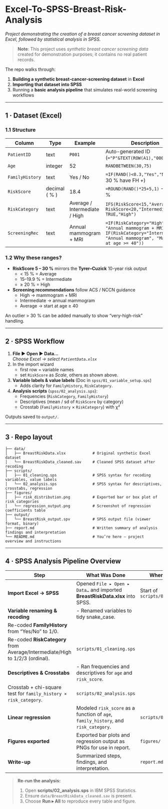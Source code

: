 # Excel-To-SPSS-Breast-Risk-Analysis

_Project demonstrating the creation of a breast cancer screening dataset in Excel, followed by statistical analysis in SPSS._

> **Note**: This project uses *synthetic breast cancer screening data* created for demonstration purposes; it contains no real patient records.

The repo walks through:

1. **Building a synthetic breast-cancer-screening dataset** in **Excel**
2. **Importing that dataset into SPSS**
3. Running a **basic analysis pipeline** that simulates real-world screening workflows

---

## 1 · Dataset (Excel)

### 1.1 Structure

| Column | Type | Example | Description |
|--------|------|---------|-------------|
| `PatientID` | text | `P001` | Auto-generated ID (`="P"&TEXT(ROW(A1),"000")`) |
| `Age` | integer | 52 | `RANDBETWEEN(30,75)` |
| `FamilyHistory` | text | Yes / No | `=IF(RAND()<0.3,"Yes","No")` (≈ 30 % have FH +) |
| `RiskScore` | decimal ( % ) | 18.4 | `=ROUND(RAND()*25+5,1)` → 5 – 30 % |
| `RiskCategory` | text | Average / Intermediate / High | `IFS(RiskScore<15,"Average", RiskScore<20,"Intermediate", TRUE,"High")` |
| `ScreeningRec` | text | Annual mammogram + MRI | `=IF(RiskCategory="High", "Annual mammogram + MRI", IF(RiskCategory="Intermediate", "Annual mammogram", "Mammogram at age >= 40"))` |

### 1.2 Why these ranges?

* **RiskScore 5 – 30 %** mirrors the **Tyrer–Cuzick** 10-year risk output  
  * < 15 % = Average  
  * 15–19.9 % = Intermediate  
  * ≥ 20 % = High  
* **Screening recommendations** follow ACS / NCCN guidance  
  * High → mammogram + MRI  
  * Intermediate → annual mammogram  
  * Average → start at age ≥ 40

An outlier > 30 % can be added manually to show “very-high-risk” handling.

---

## 2 · SPSS Workflow

1. **File ▶ Open ▶ Data…**  
   *Choose Excel → select `PatientData.xlsx`*
2. In the import wizard  
   * first row = variable names  
   * set `RiskScore` as _Scale_, others as shown above.
3. **Variable labels & value labels** (Doc in `spss/01_variable_setup.sps`)  
   * Adds clarity for `FamilyHistory`, `RiskCategory`.
4. **Analysis scripts** (`spss/02_analysis.sps`):  
   * Frequencies (`RiskCategory`, `FamilyHistory`)  
   * Descriptives (mean / sd of `RiskScore` by category)  
   * Crosstab (`FamilyHistory` × `RiskCategory`) with χ²

Outputs saved to `output/`.

---

## 3 · Repo layout

```
├── data/
│   ├── BreastRiskData.xlsx            # Original synthetic Excel dataset
│   └── BreastRiskData_cleaned.sav     # Cleaned SPSS dataset after recoding
├── scripts/
│   ├── 01_cleaning.sps                # SPSS syntax for recoding variables, value labels
│   └── 02_analysis.sps                # SPSS syntax for descriptives, crosstabs, regression
├── figures/
│   ├── risk_distribution.png          # Exported bar or box plot of risk categories
│   └── regression_output.png          # Screenshot of regression coefficients table
├── output/
│   └── BreastRisk_output.spv          # SPSS output file (viewer format, binary)
├── report.md                          # Written summary of analysis findings and interpretation
└── README.md                          # You’re here — project overview and instructions
```

---

## 4 · SPSS Analysis Pipeline Overview

| Step                     | What Was Done                                                                                                                                  | Where Captured                |
|--------------------------|-------------------------------------------------------------------------------------------------------------------------------------------------|-------------------------------|
| **Import Excel → SPSS** | Opened `File ▸ Open ▸ Data…` and imported **BreastRiskData.xlsx** into SPSS.                                                                  | Start of `scripts/01_cleaning.sps` |
| **Variable renaming & recoding** | - Renamed variables to tidy snake_case.  
| Re-coded **FamilyHistory** from “Yes/No” to 1/0.  
| Re-coded **RiskCategory** from Average/Intermediate/High to 1/2/3 (ordinal). | `scripts/01_cleaning.sps`     |
| **Descriptives & Crosstabs** | - Ran frequencies and descriptives for `age` and `risk_score`.  
| Crosstab + chi-square test for `family_history × risk_category`.                            | `scripts/02_analysis.sps`     |
| **Linear regression**    | Modeled `risk_score` as a function of `age`, `family_history`, and `risk_category`.                                                          | `scripts/02_analysis.sps`     |
| **Figures exported**     | Exported bar plots and regression output as PNGs for use in report.                                                                          | `figures/`                    |
| **Write-up**             | Summarized steps, findings, and interpretation.                                                                                              | `report.md`                   |


> **Re-run the analysis:**  
> 1. Open **scripts/02_analysis.sps** in IBM SPSS Statistics.  
> 2. Ensure `data/BreastRiskData_cleaned.sav` is present.  
> 3. Choose **Run ▸ All** to reproduce every table and figure.

